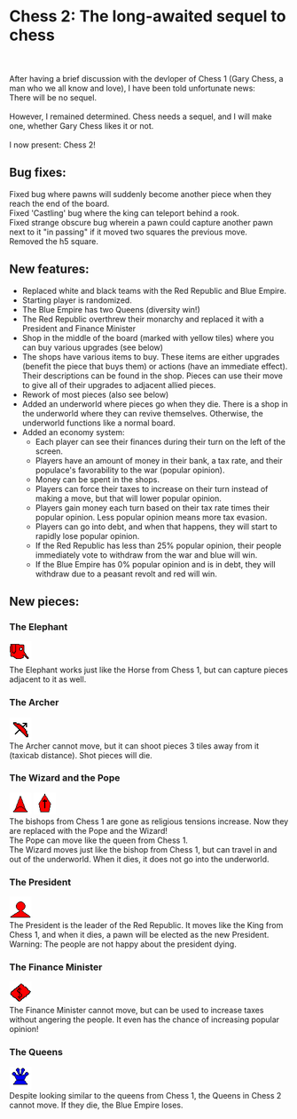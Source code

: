 # Chess 2: The long-awaited sequel to chess
\
\
After having a brief discussion with the devloper of Chess 1 (Gary Chess, a man who we all know and love), I have been told unfortunate news:\
There will be no sequel.\
\
However, I remained determined. Chess needs a sequel, and I will make one, whether Gary Chess likes it or not.\
\
I now present: Chess 2!
## Bug fixes: 
Fixed bug where pawns will suddenly become another piece when they reach the end of the board.\
Fixed 'Castling' bug where the king can teleport behind a rook.\
Fixed strange obscure bug wherein a pawn could capture another pawn next to it "in passing" if it moved two squares the previous move.\
Removed the h5 square.

## New features:
- Replaced white and black teams with the Red Republic and Blue Empire.
- Starting player is randomized.
- The Blue Empire has two Queens (diversity win!)
- The Red Republic overthrew their monarchy and replaced it with a President and Finance Minister
- Shop in the middle of the board (marked with yellow tiles) where you can buy various upgrades (see below)
- The shops have various items to buy. These items are either upgrades (benefit the piece that buys them) or actions (have an immediate effect). Their descriptions can be found in the shop. Pieces can use their move to give all of their upgrades to adjacent allied pieces.
- Rework of most pieces (also see below)
- Added an underworld where pieces go when they die. There is a shop in the underworld where they can revive themselves. Otherwise, the underworld functions like a normal board.
- Added an economy system:
    - Each player can see their finances during their turn on the left of the screen.
    - Players have an amount of money in their bank, a tax rate, and their populace's favorability to the war (popular opinion).
    - Money can be spent in the shops.
    - Players can force their taxes to increase on their turn instead of making a move, but that will lower popular opinion.
    - Players gain money each turn based on their tax rate times their popular opinion. Less popular opinion means more tax evasion.
    - Players can go into debt, and when that happens, they will start to rapidly lose popular opinion.
    - If the Red Republic has less than 25% popular opinion, their people immediately vote to withdraw from the war and blue will win.
    - If the Blue Empire has 0% popular opinion and is in debt, they will withdraw due to a peasant revolt and red will win.

## New pieces:
### The Elephant
![Elephant](./public/images/red_Elephant.png)\
The Elephant works just like the Horse from Chess 1, but can capture pieces adjacent to it as well.
### The Archer
![Archer](./public/images/red_Archer.png)\
The Archer cannot move, but it can shoot pieces 3 tiles away from it (taxicab distance). Shot pieces will die.
### The Wizard and the Pope
![Wizard](./public/images/red_Wizard.png) ![Pope](./public/images/red_Pope.png)\
The bishops from Chess 1 are gone as religious tensions increase. Now they are replaced with the Pope and the Wizard!\
The Pope can move like the queen from Chess 1.\
The Wizard moves just like the bishop from Chess 1, but can travel in and out of the underworld. When it dies, it does not go into the underworld.
### The President
![President](./public/images/red_President.png)\
The President is the leader of the Red Republic. It moves like the King from Chess 1, and when it dies, a pawn will be elected as the new President.\
Warning: The people are not happy about the president dying.
### The Finance Minister
![FinanceMinister](./public/images/red_FinanceMinister.png)\
The Finance Minister cannot move, but can be used to increase taxes without angering the people. It even has the chance of increasing popular opinion!
### The Queens
![Queen](./public/images/blue_Queen.png)\
Despite looking similar to the queens from Chess 1, the Queens in Chess 2 cannot move. If they die, the Blue Empire loses.
